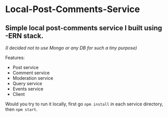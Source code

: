 # Local-Post-Comments-Service
## Simple local post-comments service I built using -ERN stack.

_(I decided not to use Mongo or any DB for such a tiny purpose)_

Features:
- Post service
- Comment service
- Moderation service
- Query service
- Events service
- Client

Would you try to run it locally, first go `npm install` in each service directory, then `npm start`. 
 
